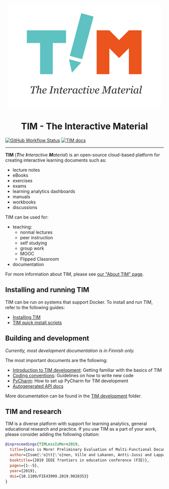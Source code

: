 <div align="center">
  <img src="https://raw.githubusercontent.com/TIM-JYU/tim-extra/main/docs/logot/tim-logo-with-text.svg" alt="TIM">

# TIM - The Interactive Material
</div>

[![GitHub Workflow Status](https://img.shields.io/github/workflow/status/TIM-JYU/TIM/Run%20tests?style=for-the-badge)](https://github.com/TIM-JYU/TIM/actions)
[![TIM docs](https://img.shields.io/gitlab/pipeline-status/tim-jyu/tim-api-docs?branch=main&label=docs&style=for-the-badge)](https://docs.tim.education/)
***



**TIM** (***T**he **I**nteractive **M**aterial*) is an open-source cloud-based platform
for creating interactive learning documents such as:

* lecture notes
* eBooks
* exercises
* exams
* learning analytics dashboards
* manuals
* workbooks
* discussions

TIM can be used for:

* teaching:
    * normal lectures
    * peer instruction
    * self studying
    * group work
    * MOOC
    * Flipped Classroom
* documentation

For more information about TIM, please see [our "About TIM" page](https://tim.jyu.fi/view/about/en-US).

## Installing and running TIM

TIM can be run on systems that support Docker. To install and run TIM, refer to the following guides:

* [Installing TIM](https://tim.jyu.fi/view/tim/TIMin-kehitys/TIMin-kaantaminen/en-US)
* [TIM quick install scripts](https://github.com/TIM-JYU/tim-installscripts#tim-quick-install-scripts)

## Building and development

*Currently, most development documentation is in Finnish only.*

The most important documents are the following:

* [Introduction to TIM development](https://tim.jyu.fi/view/tim/TIMin-kehitys/Johdatus-TIMin-kehitykseen):
Getting familiar with the basics of TIM
* [Coding conventions](https://tim.jyu.fi/view/tim/TIMin-kehitys/Koodikaytanteet):
Guidelines on how to write new code
* [PyCharm](https://tim.jyu.fi/view/tim/TIMin-kehitys/PyCharm):
How to set up PyCharm for TIM development
* [Autogenerated API docs](https://docs.tim.education/)

More documentation can be found in the
[TIM development](https://tim.jyu.fi/view/tim/TIMin-kehitys) folder.

## TIM and research

TIM is a diverse platform with support for learning analytics, general educational research and practice. If you use TIM as a part of your work, please consider adding the following citation:

```bibtex
@inproceedings{TIMLessIsMore2019,
  title={Less is More! Preliminary Evaluation of Multi-Functional Document-Based Online Learning Environment},
  author={Isom{\"o}tt{\"o}nen, Ville and Lakanen, Antti-Jussi and Lappalainen, Vesa},
  booktitle={2019 IEEE frontiers in education conference (FIE)},
  pages={1--5},
  year={2019},
  doi={10.1109/FIE43999.2019.9028353}
}
```
